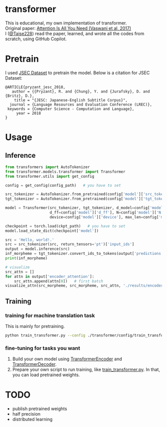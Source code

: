 # transformer

This is educational, my own implementation of transformer.   
Original paper: [Attention Is All You Need (Vaswani et al, 2017)](https://arxiv.org/abs/1706.03762)   
I ([@Taise228](https://github.com/Taise228)) read the paper, learned, and wrote all the codes from scratch, using GitHub Copilot.   

# Pretrain

I used [JSEC Dataset](https://nlp.stanford.edu/projects/jesc/) to pretrain the model. Below is a citation for JSEC Dataset:

```
@ARTICLE{pryzant_jesc_2018,
   author = {{Pryzant}, R. and {Chung}, Y. and {Jurafsky}, D. and {Britz}, D.},
    title = "{JESC: Japanese-English Subtitle Corpus}",
  journal = {Language Resources and Evaluation Conference (LREC)},
 keywords = {Computer Science - Computation and Language},
     year = 2018
}  
```

# Usage

## Inference

```python
from transformers import AutoTokenizer
from transformer.models.transformer import Transformer
from transformer.utils import get_config

config = get_config(config_path)   # you have to set

src_tokenizer = AutoTokenizer.from_pretrained(config['model']['src_tokenizer'])
tgt_tokenizer = AutoTokenizer.from_pretrained(config['model']['tgt_tokenizer'])

model = Transformer(src_tokenizer, tgt_tokenizer, d_model=config['model']['d_model'], num_heads=config['model']['num_heads'],
                    d_ff=config['model']['d_ff'], N=config['model']['N'], dropout=config['model']['dropout'],
                    device=config['model']['device'], max_len=config['model']['max_len'], eps=config['model']['eps'])

checkpoint = torch.load(ckpt_path)   # you have to set
model.load_state_dict(checkpoint['model'])

src = 'Hello, world!.'
src = src_tokenizer(src, return_tensors='pt')['input_ids']
output = model.inference(src)
inf_morpheme = tgt_tokenizer.convert_ids_to_tokens(output['predictions'][0])
print(inf_morpheme)

# visualize
src_attn = []
for attn in output['encoder_attention']:
    src_attn.append(attn[0])   # first batch
visualize_attn(src_morpheme, src_morpheme, src_attn, './results/encoder_attention', 'sample')
```

## Training

### training for machine translation task

This is mainly for pretraining.

```bash
python train_transformer.py --config ./transformer/config/train_transfomrer.yml 
```

### fine-tuning for tasks you want

1. Build your own model using [TransformerEncoder](/transformer/models/transformer_encoder.py) and [TransformerDecoder](/transformer/models/transformer_decoder.py).
2. Prepare your own script to run training, like [train_transformer.py](/train_transformer.py). In that, you can load pretrained weights.

# TODO

- publish pretrained weights
- half precision
- distributed learning
